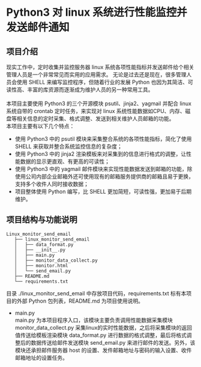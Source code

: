 # Python3 对 linux 系统进行性能监控并发送邮件通知
## 项目介绍
现实工作中，定时收集并监控服务器 linux 系统各项性能指标并发送邮件给个相关管理人员是一个非常常见而实用的应用需求。
无论是过去还是现在，很多管理人员会使用 SHELL 来编写监控程序，但随着行业的发展 Python 也因为其简洁、可读性高、丰富的库资源而逐渐成为维护人员的另一种常用工具。</br>
</br>
本项目主要使用 Python3 的三个开源模块 psutil、jinja2、yagmail 并配合 linux 系统自带的 crontab 定时任务，来实现对 linux 系统性能数据如CPU、内存、磁盘等相关信息的定时采集、格式调整、发送到相关维护人员邮箱的功能。</br>
本项目主要有以下几个特点：
* 使用 Python3 中的 psutil 模块来采集整合系统的各项性能指标，简化了使用 SHELL 来获取并整合系统监控信息的复杂度；
* 使用 Python3 中的 jinja2 渲染模板来对采集到的信息进行格式的调整，让性能数据的显示更直观、有更高的可读性；
* 使用 Python3 中的 yagmail 邮件模块来实现性能数据发送到邮箱的功能，除使用公司内部企业邮箱外还可使用现有的邮箱服务提供商的邮箱且易于更换，支持多个收件人同时接收数据；
* 项目整体使用 Python 编写，比 SHELL 更加简短，可读性强，更加易于后期维护。

## 项目结构与功能说明
```
Linux_monitor_send_email
   ├── linux_monitor_send_email
   │   ├── data_format.py
   │   ├── __init__.py
   │   ├── main.py
   │   ├── monitor_data_collect.py
   │   ├── monitor.html
   │   └── send_email.py
   ├── README.md
   └── requirements.txt
```
目录 ./linux_monitor_send_email 中存放项目代码，requirements.txt 标有本项目的外部 Python 包列表，README.md 为项目使用说明。
* main.py</br>
main.py 为本项目程序入口，该模块主要负责调用性能数据采集模块 monitor_data_collect.py 采集linux的实时性能数据，之后将采集模块的返回值传送给模板渲染模块 data_format.py 进行数据的格式调整，最后将格式调整后的数据传送给邮件发送模块 send_email.py 来进行邮件的发送。另外，该模块还承担邮件服务器 host 的设置、发件邮箱地址与密码的输入设置、收件邮箱地址的设置任务。

